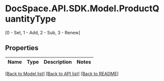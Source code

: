 # DocSpace.API.SDK.Model.ProductQuantityType
[0 - Set, 1 - Add, 2 - Sub, 3 - Renew]

## Properties

Name | Type | Description | Notes
------------ | ------------- | ------------- | -------------

[[Back to Model list]](../README.md#documentation-for-models) [[Back to API list]](../README.md#documentation-for-api-endpoints) [[Back to README]](../README.md)

